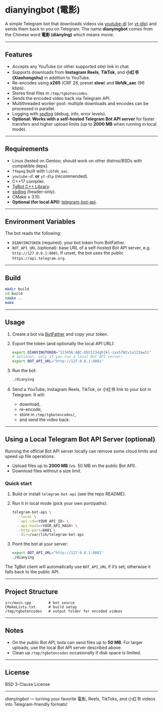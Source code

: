 # dianyingbot (電影)

A simple Telegram bot that downloads videos via [youtube-dl](https://github.com/ytdl-org/youtube-dl) (or [yt-dlp](https://github.com/yt-dlp/yt-dlp)) and sends them back to you on Telegram.
The name **dianyingbot** comes from the Chinese word **電影 (diànyǐng)** which means *movie*.

---

## Features

* Accepts any YouTube (or other supported site) link in chat.
* Supports downloads from **Instagram Reels**, **TikTok**, and **小红书 (Xiaohongshu)** in addition to YouTube.
* Re-encodes using **x265** (CRF 28, preset **slow**) and **libfdk\_aac** (96 kbps).
* Stores final files in `/tmp/tgbotencodes`.
* Sends the encoded video back via Telegram API.
* Multithreaded worker pool: multiple downloads and encodes can be processed in parallel.
* Logging with [spdlog](https://github.com/gabime/spdlog) (debug, info, error levels).
* **Optional: Works with a self-hosted Telegram Bot API server** for faster transfers and higher upload limits (up to **2000 MB** when running in local mode).

---

## Requirements

* Linux (tested on Gentoo; should work on other distros/BSDs with compatible deps).
* `ffmpeg` built with `libfdk_aac`.
* `youtube-dl` **or** `yt-dlp` (recommended).
* C++17 compiler.
* [TgBot C++ Library](https://github.com/reo7sp/tgbot-cpp).
* [spdlog](https://github.com/gabime/spdlog) (header-only).
* CMake ≥ 3.10.
* **Optional (for local API):** [telegram-bot-api](https://github.com/tdlib/telegram-bot-api).

---

## Environment Variables

The bot reads the following:

* `DIANYINGTOKEN` (required): your bot token from BotFather.
* `BOT_API_URL` (optional): base URL of a self-hosted Bot API server, e.g. `http://127.0.0.1:8081`. If unset, the bot uses the public `https://api.telegram.org`.

---

## Build

```bash
mkdir build
cd build
cmake ..
make
```

---

## Usage

1. Create a bot via [BotFather](https://core.telegram.org/bots#botfather) and copy your token.
2. Export the token (and optionally the local API URL):

   ```bash
   export DIANYINGTOKEN="123456:ABC-DEF1234ghIkl-zyx57W2v1u123ew11"
   # optional, only if you run a local Bot API server:
   export BOT_API_URL="http://127.0.0.1:8081"
   ```
3. Run the bot:

   ```bash
   ./dianying
   ```
4. Send a YouTube, Instagram Reels, TikTok, or 小红书 link to your bot in Telegram. It will:

   * download,
   * re-encode,
   * store in `/tmp/tgbotencodes/`,
   * and send the video back.

---

## Using a Local Telegram Bot API Server (optional)

Running the official Bot API server locally can remove some cloud limits and speed up file operations:

* Upload files up to **2000 MB** (vs. 50 MB on the public Bot API).
* Download files without a size limit.

### Quick start

1. Build or install `telegram-bot-api` (see the repo README).
2. Run it in local mode (pick your own port/paths):

   ```bash
   telegram-bot-api \
     --local \
     --api-id=<YOUR_API_ID> \
     --api-hash=<YOUR_API_HASH> \
     --http-port=8081 \
     --dir=/var/lib/telegram-bot-api
   ```
3. Point the bot at your server:

   ```bash
   export BOT_API_URL="http://127.0.0.1:8081"
   ./dianying
   ```

The TgBot client will automatically use `BOT_API_URL` if it’s set; otherwise it falls back to the public API.

---

## Project Structure

```
src/main.cpp        # bot source
CMakeLists.txt      # build setup
/tmp/tgbotencodes   # output folder for encoded videos
```

---

## Notes

* On the public Bot API, bots can send files up to **50 MB**. For larger uploads, use the local Bot API server described above.
* Clean up `/tmp/tgbotencodes` occasionally if disk space is limited.

---

## License

BSD 3-Clause License

---

*dianyingbot* — turning your favorite 電影, Reels, TikToks, and 小红书 videos into Telegram-friendly formats!

